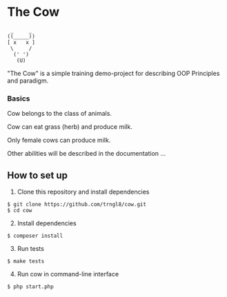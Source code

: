 # The Сow

```
 _     _
((_____))
[ x   x ]
 \     /
  (' ')
   (U)
```

"The Cow" is a simple training demo-project for describing OOP Principles and paradigm.

### Basics

Cow belongs to the class of animals.

Cow can eat grass (herb) and produce milk.

Only female cows can produce milk.

Other abilities will be described in the documentation ...

## How to set up
1. Clone this repository and install dependencies

```shell
$ git clone https://github.com/trngl8/cow.git
$ cd cow
```

2. Install dependencies

```shell
$ composer install
```

3. Run tests

```shell
$ make tests
```

4. Run cow in command-line interface

```shell
$ php start.php
```